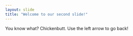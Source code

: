 ```yaml
---
layout: slide
title: "Welcome to our second slide!"
---
```

You know what? Chickenbutt.
Use the left arrow to go back!
